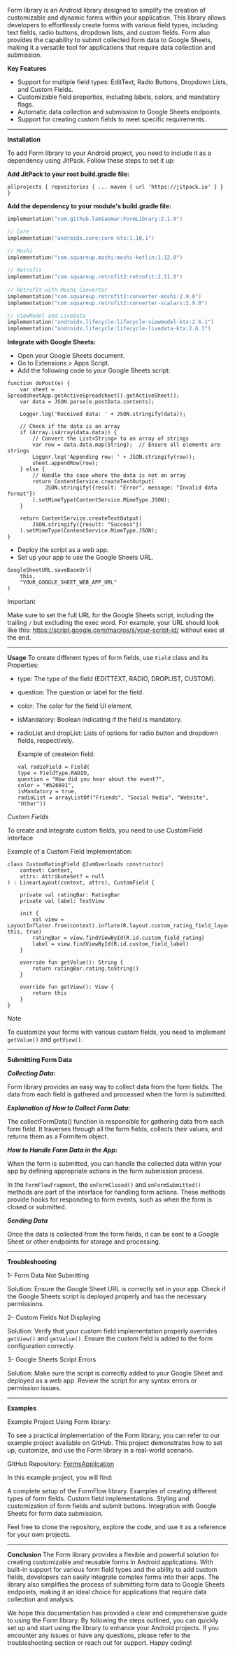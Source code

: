 Form library is an Android library designed to simplify the creation of customizable and dynamic forms within your application. 
This library allows developers to effortlessly create forms with various field types, including text fields, radio buttons, dropdown lists, and custom fields. 
Form also provides the capability to submit collected form data to Google Sheets, making it a versatile tool for applications that require data collection and submission.

**Key Features**
- Support for multiple field types: EditText, Radio Buttons, Dropdown Lists, and Custom Fields.
- Customizable field properties, including labels, colors, and mandatory flags.
- Automatic data collection and submission to Google Sheets endpoints.
- Support for creating custom fields to meet specific requirements.

-------------------------------------

**Installation**

To add Form library to your Android project, you need to include it as a dependency using JitPack. Follow these steps to set it up:

**Add JitPack to your root build.gradle file:**

`allprojects {
    repositories {
        ...
        maven { url 'https://jitpack.io' }
    }
}`

**Add the dependency to your module's build.gradle file:**

```kotlin
implementation("com.github.lamiaomar:FormLibrary:2.1.0")

// Core
implementation("androidx.core:core-ktx:1.10.1")

// Moshi
implementation("com.squareup.moshi:moshi-kotlin:1.12.0")
    
// Retrofit
implementation("com.squareup.retrofit2:retrofit:2.11.0")
    
// Retrofit with Moshi Converter
implementation("com.squareup.retrofit2:converter-moshi:2.9.0")
implementation("com.squareup.retrofit2:converter-scalars:2.9.0")

// ViewModel and LiveData
implementation("androidx.lifecycle:lifecycle-viewmodel-ktx:2.6.1")
implementation("androidx.lifecycle:lifecycle-livedata-ktx:2.6.1")

```


**Integrate with Google Sheets:**
- Open your Google Sheets document.
- Go to Extensions > Apps Script.
- Add the following code to your Google Sheets script:
```
function doPost(e) {
    var sheet = SpreadsheetApp.getActiveSpreadsheet().getActiveSheet();
    var data = JSON.parse(e.postData.contents);

    Logger.log('Received data: ' + JSON.stringify(data));

    // Check if the data is an array
    if (Array.isArray(data.data)) {
        // Convert the List<String> to an array of strings
        var row = data.data.map(String);  // Ensure all elements are strings
        Logger.log('Appending row: ' + JSON.stringify(row));
        sheet.appendRow(row);
    } else {
        // Handle the case where the data is not an array
        return ContentService.createTextOutput(
            JSON.stringify({result: "Error", message: "Invalid data format"})
        ).setMimeType(ContentService.MimeType.JSON);
    }

    return ContentService.createTextOutput(
        JSON.stringify({result: "Success"})
    ).setMimeType(ContentService.MimeType.JSON);
}
```
- Deploy the script as a web app.
- Set up your app to use the Google Sheets URL.
```
GoogleSheetURL.saveBaseUrl(
    this,
    "YOUR_GOOGLE_SHEET_WEB_APP_URL"
)
```

> [!IMPORTANT]
> Make sure to set the full URL for the Google Sheets script, including the trailing `/` but excluding the exec word. For example, your URL should look like this: https://script.google.com/macros/s/your-script-id/ without exec at the end.

-------------------------------------

**Usage**
To create different types of form fields, use `Field` class and its Properties:

- type: The type of the field (EDITTEXT, RADIO, DROPLIST, CUSTOM).
- question: The question or label for the field.
- color: The color for the field UI element.
- isMandatory: Boolean indicating if the field is mandatory.
- radioList and dropList: Lists of options for radio button and dropdown fields, respectively.

  Example of createion field:
  ```
  val radioField = Field(
  type = FieldType.RADIO,
  question = "How did you hear about the event?",
  color = "#b26691",
  isMandatory = true,
  radioList = arrayListOf("Friends", "Social Media", "Website", "Other"))
  ```

*Custom Fields*

To create and integrate custom fields, you need to use CustomField interface

Example of a Custom Field Implementation:

```
class CustomRatingField @JvmOverloads constructor(
    context: Context,
    attrs: AttributeSet? = null
) : LinearLayout(context, attrs), CustomField {

    private val ratingBar: RatingBar
    private val label: TextView

    init {
        val view = LayoutInflater.from(context).inflate(R.layout.custom_rating_field_layout, this, true)
        ratingBar = view.findViewById(R.id.custom_field_rating)
        label = view.findViewById(R.id.custom_field_label)
    }

    override fun getValue(): String {
        return ratingBar.rating.toString()
    }

    override fun getView(): View {
        return this
    }
}
```
> [!NOTE]
> To customize your forms with various custom fields, you need to implement `getValue()` and `getView()`.

-------------------------------------

**Submitting Form Data** 

***Collecting Data:***

Form library provides an easy way to collect data from the form fields. The data from each field is gathered and processed when the form is submitted.

***Explanation of How to Collect Form Data:*** 

The collectFormData() function is responsible for gathering data from each form field. It traverses through all the form fields, collects their values, and returns them as a FormItem object.

***How to Handle Form Data in the App:***

When the form is submitted, you can handle the collected data within your app by defining appropriate actions in the form submission process.

In the `FormFlowFragment`, the `onFormClosed()` and `onFormSubmitted()` methods are part of the interface for handling form actions. These methods provide hooks for responding to form events, such as when the form is closed or submitted.

***Sending Data***

Once the data is collected from the form fields, it can be sent to a Google Sheet or other endpoints for storage and processing.

------------------------------------

**Troubleshooting**

1- Form Data Not Submitting

Solution: Ensure the Google Sheet URL is correctly set in your app. Check if the Google Sheets script is deployed properly and has the necessary permissions.

2- Custom Fields Not Displaying

Solution: Verify that your custom field implementation properly overrides `getView()` and `getValue()`. Ensure the custom field is added to the form configuration correctly.

3- Google Sheets Script Errors

Solution: Make sure the script is correctly added to your Google Sheet and deployed as a web app. Review the script for any syntax errors or permission issues.


------------------------------------

**Examples**

Example Project Using Form library:

To see a practical implementation of the Form library, you can refer to our example project available on GitHub. This project demonstrates how to set up, customize, and use the Form library in a real-world scenario.

GitHub Repository: [FormsApplication](https://github.com/lamiaomar/FormApplication)

In this example project, you will find:

A complete setup of the FormFlow library.
Examples of creating different types of form fields.
Custom field implementations.
Styling and customization of form fields and submit buttons.
Integration with Google Sheets for form data submission.


Feel free to clone the repository, explore the code, and use it as a reference for your own projects.

------------------------------------

**Conclusion**
The Form library provides a flexible and powerful solution for creating customizable and reusable forms in Android applications. With built-in support for various form field types and the ability to add custom fields, developers can easily integrate complex forms into their apps. The library also simplifies the process of submitting form data to Google Sheets endpoints, making it an ideal choice for applications that require data collection and analysis.

We hope this documentation has provided a clear and comprehensive guide to using the Form library. By following the steps outlined, you can quickly set up and start using the library to enhance your Android projects. If you encounter any issues or have any questions, please refer to the troubleshooting section or reach out for support. Happy coding!

